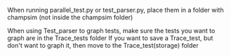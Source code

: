 When running parallel_test.py or test_parser.py, place them in a folder with champsim (not inside the champsim folder)

When using Test_parser to graph tests, make sure the tests you want to graph are in the Trace_tests folder
If you want to save a Trace_test, but don't want to graph it, then move to the Trace_test(storage) folder
